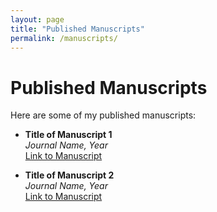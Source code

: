 ```yaml
---
layout: page
title: "Published Manuscripts"
permalink: /manuscripts/
---
```


# Published Manuscripts

Here are some of my published manuscripts:

- **Title of Manuscript 1**  
  _Journal Name, Year_  
  [Link to Manuscript](URL)

- **Title of Manuscript 2**  
  _Journal Name, Year_  
  [Link to Manuscript](URL)


